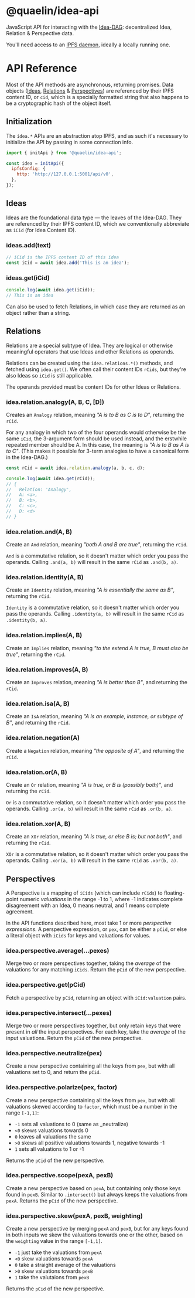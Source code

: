 # @quaelin/idea-api

JavaScript API for interacting with the [Idea-DAG][Idea-DAG]: decentralized
Idea, Relation & Perspective data.  

You'll need access to an [IPFS daemon][IPFS], ideally a locally running one.

# API Reference

Most of the API methods are asynchronous, returning promises.  Data objects
([Ideas][Ideas], [Relations][Relations] & [Perspectives][Perspectives]) are
referenced by their IPFS content ID, or `cid`, which is a specially formatted
string that also happens to be a cryptographic hash of the object itself.

## Initialization

The `idea.*` APIs are an abstraction atop IPFS, and as such it's necessary to
initialize the API by passing in some connection info.

```js
import { initApi } from '@quaelin/idea-api';

const idea = initApi({
  ipfsConfig: {
    http: 'http://127.0.0.1:5001/api/v0',
  },
});
```

## Ideas

Ideas are the foundational data type &mdash; the leaves of the Idea-DAG.  They
are referenced by their IPFS content ID, which we conventionally abbreviate as
`iCid` (for Idea Content ID).

### ideas.add(text)

```js
// iCid is the IPFS content ID of this idea
const iCid = await idea.add('This is an idea');
```

### ideas.get(iCid)

```js
console.log(await idea.get(iCid));
// This is an idea
```

Can also be used to fetch Relations, in which case they are returned as an
object rather than a string.

## Relations

Relations are a special subtype of Idea.  They are logical or otherwise
meaningful operators that use Ideas and other Relations as operands.

Relations can be created using the `idea.relations.*()` methods, and fetched
using `idea.get()`.  We often call their content IDs `rCids`, but they're also
Ideas so `iCid` is still applicable.

The operands provided must be content IDs for other Ideas or Relations.

### idea.relation.analogy(A, B, C, [D])

Creates an `Analogy` relation, meaning _"A is to B as C is to D"_, returning the
`rCid`.

For any analogy in which two of the four operands would otherwise be the same
`iCid`, the 3-argument form should be used instead, and the erstwhile repeated
member should be A.  In this case, the meaning is _"A is to B as A is to C"_.
(This makes it possible for 3-term analogies to have a canonical form in the
Idea-DAG.)

```js
const rCid = await idea.relation.analogy(a, b, c, d);

console.log(await idea.get(rCid));
// {
//   Relation: 'Analogy',
//   A: <a>,
//   B: <b>,
//   C: <c>,
//   D: <d>
// }
```

### idea.relation.and(A, B)

Create an `And` relation, meaning _"both A and B are true"_, returning the
`rCid`.

`And` is a commutative relation, so it doesn't matter which order you pass the
operands.  Calling `.and(a, b)` will result in the same `rCid` as `.and(b, a)`.

### idea.relation.identity(A, B)

Create an `Identity` relation, meaning _"A is essentially the same as B"_,
returning the `rCid`.

`Identity` is a commutative relation, so it doesn't matter which order you pass
the operands.  Calling `.identity(a, b)` will result in the same `rCid` as
`.identity(b, a)`.

### idea.relation.implies(A, B)

Create an `Implies` relation, meaning _"to the extend A is true, B must also be
true"_, returning the `rCid`.

### idea.relation.improves(A, B)

Create an `Improves` relation, meaning _"A is better than B"_, and returning the
`rCid`.

### idea.relation.isa(A, B)

Create an `IsA` relation, meaning _"A is an example, instance, or subtype of
B"_, and returning the `rCid`.

### idea.relation.negation(A)

Create a `Negation` relation, meaning _"the opposite of A"_, and returning the
`rCid`.

### idea.relation.or(A, B)

Create an `Or` relation, meaning _"A is true, or B is (possibly both)"_,
and returning the `rCid`.

`Or` is a commutative relation, so it doesn't matter which order you pass the
operands.  Calling `.or(a, b)` will result in the same `rCid` as `.or(b, a)`.

### idea.relation.xor(A, B)

Create an `XOr` relation, meaning _"A is true, or else B is; but not both"_,
and returning the `rCid`.

`XOr` is a commutative relation, so it doesn't matter which order you pass the
operands.  Calling `.xor(a, b)` will result in the same `rCid` as `.xor(b, a)`.

## Perspectives

A Perspective is a mapping of `iCids` (which can include `rCids`) to
floating-point numeric _valuations_ in the range -1 to 1, where -1 indicates
complete disagreement with an Idea, 0 means neutral, and 1 means complete
agreement.

In the API functions described here, most take 1 or more _perspective
expressions_.  A perspective expression, or `pex`, can be either a `pCid`, or
else a literal object with `iCids` for keys and valuations for values.

### idea.perspective.average(...pexes)

Merge two or more perspectives together, taking the _average_ of the valuations
for any matching `iCids`.  Return the `pCid` of the new perspective.

### idea.perspective.get(pCid)

Fetch a perspective by `pCid`, returning an object with `iCid:valuation` pairs.

### idea.perspective.intersect(...pexes)

Merge two or more perspectives together, but only retain keys that were present
in _all_ the input perspectives.  For each key, take the _average_ of the input
valuations.  Return the `pCid` of the new perspective.

### idea.perspective.neutralize(pex)

Create a new perspective containing all the keys from `pex`, but with all
valuations set to 0, and return the `pCid`.

### idea.perspective.polarize(pex, factor)

Create a new perspective containing all the keys from `pex`, but with all
valuations skewed according to `factor`, which must be a number in the range
`[-1,1]`:
 - `-1` sets all valuations to 0 (same as _neutralize)
 - `<0` skews valuations towards 0
 - `0` leaves all valuations the same
 - `>0` skews all positive valuations towards 1, negative towards -1
 - `1` sets all valuations to 1 or -1

Returns the `pCid` of the new perspective.

### idea.perspective.scope(pexA, pexB)

Create a new perspective based on `pexA`, but containing only those keys found
in `pexB`.  Similar to `.intersect()` but always keeps the valuations from
`pexA`.  Returns the `pCid` of the new perspective.

### idea.perspective.skew(pexA, pexB, weighting)

Create a new perspective by merging `pexA` and `pexB`, but for any keys found in
both inputs we skew the valuations towards one or the other, based on the
`weighting` value in the range `[-1,1]`.
 - `-1` just take the valuations from `pexA`
 - `<0` skew valuations towards `pexA`
 - `0` take a straight average of the valuations
 - `>0` skew valuations towards `pexB`
 - `1` take the valutaions from `pexB`

Returns the `pCid` of the new perspective.


[Idea-DAG]: https://github.com/quaelin/idea/blob/main/doc/IDEA_DAG.md
[Ideas]: https://github.com/quaelin/idea/blob/main/doc/IDEAS.md
[IPFS]: https://ipfs.io
[Perspectives]: https://github.com/quaelin/idea/blob/main/doc/PERSPECTIVES.md
[Relations]: https://github.com/quaelin/idea/blob/main/doc/RELATIONS.md
